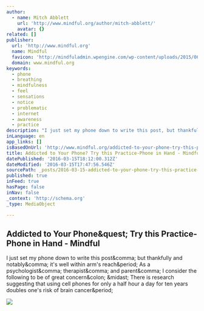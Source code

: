 ```yaml
---
author:
  - name: Mitch Abblett
    url: 'http://www.mindful.org/author/mitch-abblett/'
    avatar: {}
related: []
publisher:
  url: 'http://www.mindful.org'
  name: Mindful
  favicon: 'http://mindfuladmin.wpengine.com/wp-content/uploads/2015/06/favicon.ico'
  domain: www.mindful.org
keywords:
  - phone
  - breathing
  - mindfulness
  - feel
  - sensations
  - notice
  - problematic
  - internet
  - awareness
  - practice
description: "I just set my phone down to write this post, but thankfully and notably, it's well within arm's reach. As a psychologist, therapist, and parent, I consider the following to be of great concern: * There is research suggesting that using cell phones for only a half hour a day for ten years doubles one's risk of brain cancer."
inLanguage: en
app_links: []
isBasedOnUrl: 'http://www.mindful.org/addicted-to-your-phone-try-this-practice-phone-in-hand/'
title: Addicted to Your Phone? Try this Practice-Phone in Hand - Mindful
datePublished: '2016-03-15T18:12:00.312Z'
dateModified: '2016-03-15T17:47:56.546Z'
sourcePath: _posts/2016-03-15-addicted-to-your-phone-try-this-practice-phone-in-hand-mi.md
published: true
inFeed: true
hasPage: false
inNav: false
_context: 'http://schema.org'
_type: MediaObject

---
```

<article style=""><h1>Addicted to Your Phone&amp;quest; Try this Practice-Phone in Hand - Mindful</h1><p>I just set my phone down to write this post&amp;comma; but thankfully and notably&amp;comma; it's well within arm's reach&amp;period; As a psychologist&amp;comma; therapist&amp;comma; and parent&amp;comma; I consider the following to be of great concern&amp;colon; &amp;midast; There is research suggesting that using cell phones for only a half hour a day for ten years doubles one's risk of brain cancer&amp;period;</p><img src="http://www.mindful.org/wp-content/uploads/2016/03/phone.jpg" /></article>